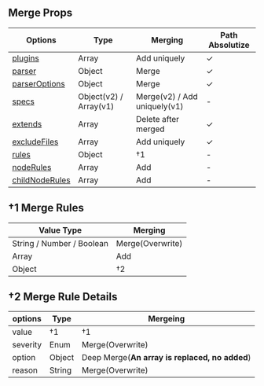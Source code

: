 ## Merge Props

| Options                                                               | Type                   | Merging                      | Path Absolutize |
| --------------------------------------------------------------------- | ---------------------- | ---------------------------- | --------------- |
| [plugins](https://markuplint.dev/configuration#plugins)               | Array                  | Add uniquely                 | ✓               |
| [parser](https://markuplint.dev/configuration#parser)                 | Object                 | Merge                        | ✓               |
| [parserOptions](https://markuplint.dev/configuration#parserOptions)   | Object                 | Merge                        | ✓               |
| [specs](https://markuplint.dev/configuration#specs)                   | Object(v2) / Array(v1) | Merge(v2) / Add uniquely(v1) | -               |
| [extends](https://markuplint.dev/configuration#extends)               | Array                  | Delete after merged          | ✓               |
| [excludeFiles](https://markuplint.dev/configuration#excludeFiles)     | Array                  | Add uniquely                 | ✓               |
| [rules](https://markuplint.dev/configuration#rules)                   | Object                 | †1                           | -               |
| [nodeRules](https://markuplint.dev/configuration#nodeRules)           | Array                  | Add                          | -               |
| [childNodeRules](https://markuplint.dev/configuration#childNodeRules) | Array                  | Add                          | -               |

## †1 Merge Rules

| Value Type                | Merging          |
| ------------------------- | ---------------- |
| String / Number / Boolean | Merge(Overwrite) |
| Array                     | Add              |
| Object                    | †2               |

## †2 Merge Rule Details

| options  | Type   | Mergeing                                       |
| -------- | ------ | ---------------------------------------------- |
| value    | †1     | †1                                             |
| severity | Enum   | Merge(Overwrite)                               |
| option   | Object | Deep Merge(**An array is replaced, no added**) |
| reason   | String | Merge(Overwrite)                               |
